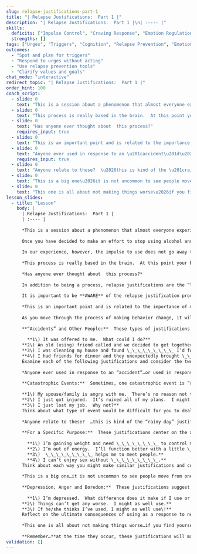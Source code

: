 ```yaml
---
slug: relapse-justifications-part-1
title: "| Relapse Justifications:  Part 1 |"
description: "| Relapse Justifications:  Part 1 |\n| :---- |"
skills:
  deficits: ["Impulse Control", "Craving Response", "Emotion Regulation", "Interpersonal Effectiveness"]
  strengths: []
tags: ["Urges", "Triggers", "Cognition", "Relapse Prevention", "Emotions"]
outcomes:
  - "Spot and plan for triggers"
  - "Respond to urges without acting"
  - "Use relapse prevention tools"
  - "Clarify values and goals"
chat_mode: "interactive"
redirect_topic: "| Relapse Justifications:  Part 1 |"
order_hint: 100
coach_script:
  - slide: 0
    text: "This is a session about a phenomenon that almost everyone experiences, they just don\u2019t realize what it is\u2026and they don\u2019t realize how it adversely affects their ability to reach their goals.  While we go through this session, keep in mind that this process happens for all behavioral change\u2026everything from substance use to staying on a diet and going to the gym. It\u2019s about the ways that we talk ourselves out of making change."
  - slide: 0
    text: "This process is really based in the brain.  At this point your brain has been exposed to a chemical\u2026or chemicals that it has gotten used to\u2026.and possibly dependent upon.  When you remove the chemical\u2026the receptors in your brain that were being affected get agitated for a period of time\u2026and they create physical and psychological discomforts until they get used to not having the chemical that has been affecting them.   Before they get used to it though\u2026they can create a drive to use that is often quite difficult to tolerate.   Your rational brain is only trying to help by finding ways to explain things away so that returning to use (giving your brain the chemical it is used to) makes sense\u2026and the discomfort will go away."
  - slide: 0
    text: "Has anyone ever thought about  this process?"
    requires_input: true
  - slide: 0
    text: "This is an important point and is related to the importance of managing your attention.  These thoughts are totally normal and to be expected.  The trick is to keep them \u201cfleeting\u201d thoughts...in other words not attending to them very long.  The more attention you pay to them\u2026the more you dwell on them\u2026the more they will seem to make sense."
  - slide: 0
    text: "Anyone ever used in response to an \u201caccident\u201d\u2026or used in response to another person in a way that didn\u2019t make sense later?  In hindsight, what could you have done differently? Or how could you have planned ahead and avoided the whole situation?"
    requires_input: true
  - slide: 0
    text: "Anyone relate to these?  \u2026this is kind of the \u201crainy day\u201d justification\u2026making the decision to use because you feel bad about some event\u2026as you think through your potential events, think about how using may make the situation worse."
  - slide: 0
    text: "This is a big one\u2026it is not uncommon to see people move from one substance to another as they try to make changes.  Substances often work very quickly and people get used to getting immediately results\u2026keep in mind that making changes that last over the long haul often requires sustained effort and hard work and unfortunately don\u2019t happen quickly."
  - slide: 0
    text: "This one is all about not making things worse\u2026if you find yourself using these justifications\u2026remember, even though you may feel bad in the moment, there is a lot of benefit to not making things worse."
lesson_slides:
  - title: "Lesson"
    body: |
      | Relapse Justifications:  Part 1 |
      | :---- |
      
      *This is a session about a phenomenon that almost everyone experiences, they just don’t realize what it is…and they don’t realize how it adversely affects their ability to reach their goals.  While we go through this session, keep in mind that this process happens for all behavioral change…everything from substance use to staying on a diet and going to the gym. It’s about the ways that we talk ourselves out of making change.*
      
      Once you have decided to make an effort to stop using alcohol and other drugs, using these substances simply *“because* *I feel like it”* often becomes more difficult. The impulse to use runs into conflict with the decision you have made not to use. With structure and assistance, you can win this struggle and avoid lapsing.
      
      In our experience, however, the impulse to use does not go away that easily, and generates a *process* called ***relapse*** ***justification***. The relapse justification process is an attempt by your “rational brain” to make sense of the very powerful messages it gets from your “primitive brain” urging you to use. As you are pushed by these impulses toward use (through cravings and triggers), the rational brain attempts to provide a *logical explanation* to justify a return to old behaviors. That is, your brain starts to come up with reasons why it may make sense to use a substance. The relapse justification process also includes a *shutting out of information* that could prevent a lapse, with people experiencing a sense that they “just got locked into the thought of using.”
      
      *This process is really based in the brain.  At this point your brain has been exposed to a chemical…or chemicals that it has gotten used to….and possibly dependent upon.  When you remove the chemical…the receptors in your brain that were being affected get agitated for a period of time…and they create physical and psychological discomforts until they get used to not having the chemical that has been affecting them.   Before they get used to it though…they can create a drive to use that is often quite difficult to tolerate.   Your rational brain is only trying to help by finding ways to explain things away so that returning to use (giving your brain the chemical it is used to) makes sense…and the discomfort will go away.* 
      
      *Has anyone ever thought about  this process?*
      
      In addition to being a process, relapse justifications are the “logical” reasons to use that come into your mind. While these reasons typically do not hold up under closer inspection (sometimes after a lapse), they are powerful and compelling when cravings have been activated.  
      
      It is important to be **AWARE** of the relapse justification process *before it occurs*. This awareness includes: (a) knowing that justifications to use will occur and (b) becoming familiar with the justifications themselves. Optimally, at the earliest moment a justification is considered, you will come to recognize it as a justification and dismiss it.  If you wait too long you may close off your mind to thoughts and information that could help you redirect your thinking and behavior.  The more time elapses in this process, the more compelling the “reasons” to return to old behavior can become…often taking on a life of their own. 
      
      *This is an important point and is related to the importance of managing your attention.  These thoughts are totally normal and to be expected.  The trick is to keep them “fleeting” thoughts...in other words not attending to them very long.  The more attention you pay to them…the more you dwell on them…the more they will seem to make sense.*
      
      As you move through the process of making behavior change, it will be helpful to recall justifications that were most convincing to you in the past. Again, recognizing justifications and examining their true nature ahead of time gives you a big advantage when they enter your mind. The following list of relapse justifications is designed to help you identify those that were the most convincing in the past. Identify justifications that sound most familiar, and try to recall the circumstances in which they occurred. Remember, in the future, you may have to react quickly when a justification enters your mind.
      
      **“Accidents” and Other People:**  These types of justifications suggest that you have very little choice in the decision to use, usually because another person is involved or a situation arises seemingly without warning.  
      
      	**1\) It was offered to me.  What could I do?**  
      **2\) An old (using) friend called and we decided to get together.**  
      **3\) I was cleaning my house and found \_\_\_\_\_\_\_\_\_ I’d forgotten about.**  
      **4\) I had friends for dinner and they unexpectedly brought \_\_\_\_\_\_\_\_\_.**  
      Examine each of the following justifications and consider the two types of coping:          (a) alternative reactions to the situation or (b) what could have prevented the situation.
      
      *Anyone ever used in response to an “accident”…or used in response to another person in a way that didn’t make sense later?  In hindsight, what could you have done differently? Or how could you have planned ahead and avoided the whole situation?*
      
      **Catastrophic Events:**  Sometimes, one catastrophic event is “reserved” as the justification for relapse. In other words, nothing could possibly lead to a resumption of use except for this one unlikely catastrophic event or situation. Unfortunately, catastrophic events occasionally occur.  
      
      **1\) My spouse/family is angry with me.  There’s no reason not to use.**  
      **2\) I just got injured.  It’s ruined all of my plans.  I might as well use.**  
      **3\) I just lost my job.  Why not?**  
      Think about what type of event would be difficult for you to deal with. Think through the consequences of compounding this event with use.
      
      *Anyone relate to these?  …this is kind of the “rainy day” justification…making the decision to use because you feel bad about some event…as you think through your potential events, think about how using may make the situation worse.*
      
      **For a Specific Purpose:**  These justifications center on the apparent usefulness of alcohol/drug use to accomplish some specific goal.  
      
      	**1\) I’m gaining weight and need \_\_\_\_\_\_\_\_ to control my weight.**		  
      	**2\) I’m out of energy.  I’ll function better with a little \_\_\_\_\_\_\_\_\_.**  
      	**3\)  \_\_\_\_\_\_\_\_\_ helps me to meet people.**  
      	**4\) I can’t enjoy sex without \_\_\_\_\_\_\_\_\_.**		  
      Think about each way you might make similar justifications and consider alternative ways of accomplishing your goal. Consider the frequently counter-productive effect of relying upon alcohol/drugs to serve the purpose stated.
      
      *This is a big one…it is not uncommon to see people move from one substance to another as they try to make changes.  Substances often work very quickly and people get used to getting immediately results…keep in mind that making changes that last over the long haul often requires sustained effort and hard work and unfortunately don’t happen quickly.*
      
      **Depression, Anger and Boredom:**  These justifications suggest that use would be a sensible response to negative emotional states.  
      
      	**1\) I’m depressed.  What difference does it make if I use or not?**  
      **2\) Things can’t get any worse.  I might as well use.**  
      **3\) If he/she thinks I’ve used, I might as well use\!**   
      Reflect on the ultimate consequences of using as a response to negative emotions.  Try to identify situations where you are particularly susceptible to this type of justification and think about ways of preventing or dealing differently with the situation.
      
      *This one is all about not making things worse…if you find yourself using these justifications…remember, even though you may feel bad in the moment, there is a lot of benefit to not making things worse.*
      
      **Remember…**at the time they occur, these justifications will make perfect sense.  It is important not to dwell on them or entertain them, but instead to challenge them.  Since it is difficult to challenge your own thinking, it is often crucial to ask for feedback from people in your support system. It is also very important to review the negative consequences of your use. By recognizing these justifications for what they are (i.e., your rational brain helping your primitive to justify relapsing in order to decrease craving states)…you can protect yourself and maintain a solid connection to your long-term goals.
validation: []
---
```

